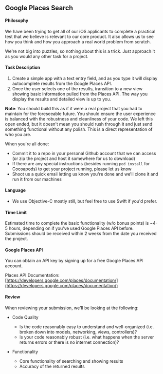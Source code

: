 ## Google Places Search

#### Philosophy

We have been trying to get all of our iOS applicants to complete a practical test that we believe is relevant to our core product.  It also allows us to see how you think and how you approach a real world problem from scratch. 

We're not big into puzzles, so nothing about this is a trick. Just approach it as you would any other task for a project.

#### Task Description

1. Create a simple app with a text entry field, and as you type it will display autocomplete results from the Google Places API.
2. Once the user selects one of the results, transition to a new view showing basic information pulled from the Places API. The way you display the results and detailed view is up to you.

**Note**: You should build this as if it were a real project that you had to maintain for the foreseeable future. You should ensure the user experience is balanced with the robustness and cleanliness of your code. We left this open ended, but it doesn't mean you should rush through it and just send something functional without any polish. This is a direct representation of who you are.

When you're all done: 
- Commit it to a repo in your personal Github account that we can access (or zip the project and host it somewhere for us to download)
- If there are any special instructions (besides running `pod install` for Cocoapods) to get your project running, please let us know
- Shoot us a quick email letting us know you're done and we'll clone it and run it from our machines

#### Language

- We use Objective-C mostly still, but feel free to use Swift if you'd prefer.

#### Time Limit

Estimated time to complete the basic functionality (w/o bonus points) is ~4-5 hours, depending on if you've used Google Places API before. Submissions should be received within 2 weeks from the date you received the project.

#### Google Places API

You can obtain an API key by signing up for a free Google Places API account.

Places API Documentation:  [https://developers.google.com/places/documentation/](https://developers.google.com/places/documentation/)

#### Review

When reviewing your submission, we'll be looking at the following:

- Code Quality
  - Is the code reasonably easy to understand and well-organized (i.e. broken down into models, networking, views, controllers)?
  - Is your code reasonably robust (i.e. what happens when the server returns errors or there is no internet connection)?

- Functionality
  - Core functionality of searching and showing results
  - Accuracy of the returned results
